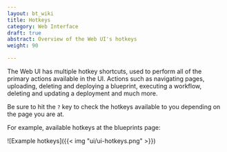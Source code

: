 ```yaml
---
layout: bt_wiki
title: Hotkeys
category: Web Interface
draft: true
abstract: Overview of the Web UI's hotkeys
weight: 90

---
```



The Web UI has multiple hotkey shortcuts, used to perform all of the primary actions available in the UI. Actions such as navigating pages, uploading, deleting and deploying a blueprint, executing a workflow, deleting and updating a deployment and much more.

Be sure to hit the `?` key to check the hotkeys available to you depending on the page you are at.

For example, available hotkeys at the blueprints page:


![Example hotkeys]({{< img "ui/ui-hotkeys.png" >}})
